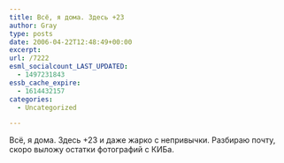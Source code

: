 ```yaml
---
title: Всё, я дома. Здесь +23
author: Gray
type: posts
date: 2006-04-22T12:48:49+00:00
excerpt:
url: /7222
esml_socialcount_LAST_UPDATED:
  - 1497231843
essb_cache_expire:
  - 1614432157
categories:
  - Uncategorized

---
```








Всё, я дома. Здесь +23 и даже жарко с непривычки. Разбираю почту, скоро выложу остатки фотографий с КИБа.